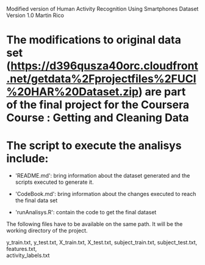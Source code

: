 Modified version of Human Activity Recognition Using Smartphones Dataset
Version 1.0
Martin Rico

The modifications to original data set (https://d396qusza40orc.cloudfront.net/getdata%2Fprojectfiles%2FUCI%20HAR%20Dataset.zip) are part of the final project for the Coursera Course : Getting and Cleaning Data
=====================================


The script to execute the analisys include:
=========================================

- 'README.md': bring information about the dataset generated and the scripts executed to generate it.

- 'CodeBook.md': bring information about the changes executed to reach the final data set

- 'runAnalisys.R': contain the code to get the final dataset


The following files have to be available on the same path. It will be the working directory of the project.

y_train.txt, 
y_test.txt, 
X_train.txt, 
X_test.txt, 
subject_train.txt, 
subject_test.txt,
features.txt,  
activity_labels.txt


